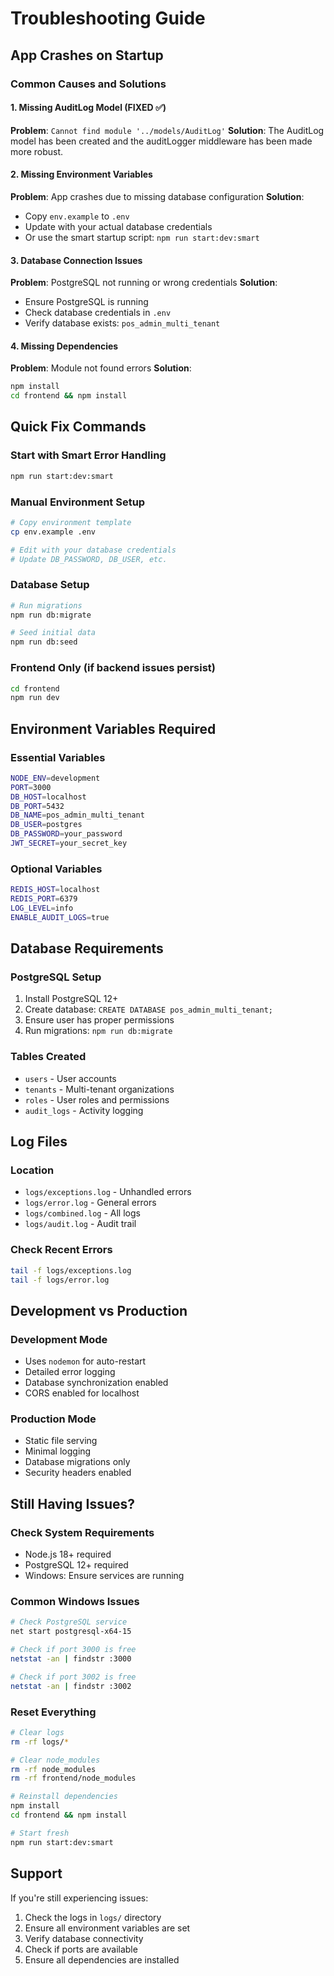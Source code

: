 # Troubleshooting Guide

## App Crashes on Startup

### Common Causes and Solutions

#### 1. Missing AuditLog Model (FIXED ✅)
**Problem**: `Cannot find module '../models/AuditLog'`
**Solution**: The AuditLog model has been created and the auditLogger middleware has been made more robust.

#### 2. Missing Environment Variables
**Problem**: App crashes due to missing database configuration
**Solution**: 
- Copy `env.example` to `.env`
- Update with your actual database credentials
- Or use the smart startup script: `npm run start:dev:smart`

#### 3. Database Connection Issues
**Problem**: PostgreSQL not running or wrong credentials
**Solution**:
- Ensure PostgreSQL is running
- Check database credentials in `.env`
- Verify database exists: `pos_admin_multi_tenant`

#### 4. Missing Dependencies
**Problem**: Module not found errors
**Solution**:
```bash
npm install
cd frontend && npm install
```

## Quick Fix Commands

### Start with Smart Error Handling
```bash
npm run start:dev:smart
```

### Manual Environment Setup
```bash
# Copy environment template
cp env.example .env

# Edit with your database credentials
# Update DB_PASSWORD, DB_USER, etc.
```

### Database Setup
```bash
# Run migrations
npm run db:migrate

# Seed initial data
npm run db:seed
```

### Frontend Only (if backend issues persist)
```bash
cd frontend
npm run dev
```

## Environment Variables Required

### Essential Variables
```bash
NODE_ENV=development
PORT=3000
DB_HOST=localhost
DB_PORT=5432
DB_NAME=pos_admin_multi_tenant
DB_USER=postgres
DB_PASSWORD=your_password
JWT_SECRET=your_secret_key
```

### Optional Variables
```bash
REDIS_HOST=localhost
REDIS_PORT=6379
LOG_LEVEL=info
ENABLE_AUDIT_LOGS=true
```

## Database Requirements

### PostgreSQL Setup
1. Install PostgreSQL 12+
2. Create database: `CREATE DATABASE pos_admin_multi_tenant;`
3. Ensure user has proper permissions
4. Run migrations: `npm run db:migrate`

### Tables Created
- `users` - User accounts
- `tenants` - Multi-tenant organizations
- `roles` - User roles and permissions
- `audit_logs` - Activity logging

## Log Files

### Location
- `logs/exceptions.log` - Unhandled errors
- `logs/error.log` - General errors
- `logs/combined.log` - All logs
- `logs/audit.log` - Audit trail

### Check Recent Errors
```bash
tail -f logs/exceptions.log
tail -f logs/error.log
```

## Development vs Production

### Development Mode
- Uses `nodemon` for auto-restart
- Detailed error logging
- Database synchronization enabled
- CORS enabled for localhost

### Production Mode
- Static file serving
- Minimal logging
- Database migrations only
- Security headers enabled

## Still Having Issues?

### Check System Requirements
- Node.js 18+ required
- PostgreSQL 12+ required
- Windows: Ensure services are running

### Common Windows Issues
```bash
# Check PostgreSQL service
net start postgresql-x64-15

# Check if port 3000 is free
netstat -an | findstr :3000

# Check if port 3002 is free
netstat -an | findstr :3002
```

### Reset Everything
```bash
# Clear logs
rm -rf logs/*

# Clear node_modules
rm -rf node_modules
rm -rf frontend/node_modules

# Reinstall dependencies
npm install
cd frontend && npm install

# Start fresh
npm run start:dev:smart
```

## Support

If you're still experiencing issues:
1. Check the logs in `logs/` directory
2. Ensure all environment variables are set
3. Verify database connectivity
4. Check if ports are available
5. Ensure all dependencies are installed
